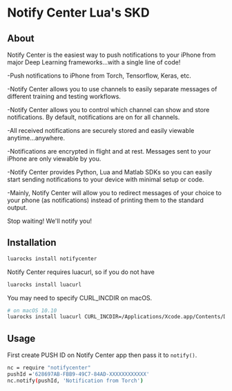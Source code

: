 # Notify Center Lua's SKD

## About

Notify Center is the easiest way to push notifications to your iPhone from major Deep Learning frameworks...with a single line of code!

-Push notifications to iPhone from Torch, Tensorflow, Keras, etc.

-Notify Center allows you to use channels to easily separate messages of different training and testing workflows.

-Notify Center allows you to control which channel can show and store notifications. By default, notifications are on for all channels.

-All received notifications are securely stored and easily viewable anytime...anywhere.

-Notifications are encrypted in flight and at rest. Messages sent to your iPhone are only viewable by you.

-Notify Center provides  Python, Lua and Matlab SDKs so you can easily start sending notifications to your device with minimal setup or code.

-Mainly, Notify Center will allow you to redirect messages of your choice to your phone (as notifications) instead of printing them to the standard output. 

Stop waiting! We'll notify you!

## Installation


```bash
luarocks install notifycenter
```

Notify Center requires luacurl, so if you do not have
```bash
luarocks install luacurl
``` 

You may need to specify CURL_INCDIR on macOS.
```bash
# on macOS 10.10
luarocks install luacurl CURL_INCDIR=/Applications/Xcode.app/Contents/Developer/Toolchains/XcodeDefault.xctoolchain/usr/lib/swift-migrator/sdks/MacOSX.sdk/usr/include/
```

## Usage

First create PUSH ID on Notify Center app then pass it to `notify()`.
```bash
nc = require "notifycenter"
pushId ='628697AB-FBB9-49C7-84AD-XXXXXXXXXXXX'
nc.notify(pushId, 'Notification from Torch')
```
 
